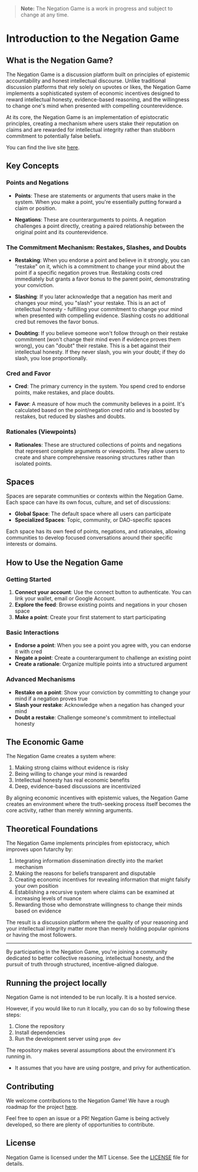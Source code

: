 > **Note:** The Negation Game is a work in progress and subject to change at any time.

# Introduction to the Negation Game

## What is the Negation Game?

The Negation Game is a discussion platform built on principles of epistemic accountability and honest intellectual discourse. Unlike traditional discussion platforms that rely solely on upvotes or likes, the Negation Game implements a sophisticated system of economic incentives designed to reward intellectual honesty, evidence-based reasoning, and the willingness to change one's mind when presented with compelling counterevidence.

At its core, the Negation Game is an implementation of epistocratic principles, creating a mechanism where users stake their reputation on claims and are rewarded for intellectual integrity rather than stubborn commitment to potentially false beliefs.

You can find the live site [here](https://negationgame.com).

## Key Concepts

### Points and Negations

- **Points**: These are statements or arguments that users make in the system. When you make a point, you're essentially putting forward a claim or position.

- **Negations**: These are counterarguments to points. A negation challenges a point directly, creating a paired relationship between the original point and its counterevidence.

### The Commitment Mechanism: Restakes, Slashes, and Doubts

- **Restaking**: When you endorse a point and believe in it strongly, you can "restake" on it, which is a commitment to change your mind about the point if a specific negation proves true. Restaking costs cred immediately but grants a favor bonus to the parent point, demonstrating your conviction.

- **Slashing**: If you later acknowledge that a negation has merit and changes your mind, you "slash" your restake. This is an act of intellectual honesty - fulfilling your commitment to change your mind when presented with compelling evidence. Slashing costs no additional cred but removes the favor bonus.

- **Doubting**: If you believe someone won't follow through on their restake commitment (won't change their mind even if evidence proves them wrong), you can "doubt" their restake. This is a bet against their intellectual honesty. If they never slash, you win your doubt; if they do slash, you lose proportionally.

### Cred and Favor

- **Cred**: The primary currency in the system. You spend cred to endorse points, make restakes, and place doubts.

- **Favor**: A measure of how much the community believes in a point. It's calculated based on the point/negation cred ratio and is boosted by restakes, but reduced by slashes and doubts.

### Rationales (Viewpoints)

- **Rationales**: These are structured collections of points and negations that represent complete arguments or viewpoints. They allow users to create and share comprehensive reasoning structures rather than isolated points.

## Spaces

Spaces are separate communities or contexts within the Negation Game. Each space can have its own focus, culture, and set of discussions:

- **Global Space**: The default space where all users can participate
- **Specialized Spaces**: Topic, community, or DAO-specific spaces 

Each space has its own feed of points, negations, and rationales, allowing communities to develop focused conversations around their specific interests or domains.

## How to Use the Negation Game

### Getting Started

1. **Connect your account**: Use the connect button to authenticate. You can link your wallet, email or Google Account.
2. **Explore the feed**: Browse existing points and negations in your chosen space
3. **Make a point**: Create your first statement to start participating

### Basic Interactions

- **Endorse a point**: When you see a point you agree with, you can endorse it with cred
- **Negate a point**: Create a counterargument to challenge an existing point
- **Create a rationale**: Organize multiple points into a structured argument

### Advanced Mechanisms

- **Restake on a point**: Show your conviction by committing to change your mind if a negation proves true
- **Slash your restake**: Acknowledge when a negation has changed your mind
- **Doubt a restake**: Challenge someone's commitment to intellectual honesty

## The Economic Game

The Negation Game creates a system where:

1. Making strong claims without evidence is risky
2. Being willing to change your mind is rewarded
3. Intellectual honesty has real economic benefits
4. Deep, evidence-based discussions are incentivized

By aligning economic incentives with epistemic values, the Negation Game creates an environment where the truth-seeking process itself becomes the core activity, rather than merely winning arguments.

## Theoretical Foundations

The Negation Game implements principles from epistocracy, which improves upon futarchy by:

1. Integrating information dissemination directly into the market mechanism
2. Making the reasons for beliefs transparent and disputable
3. Creating economic incentives for revealing information that might falsify your own position
4. Establishing a recursive system where claims can be examined at increasing levels of nuance
5. Rewarding those who demonstrate willingness to change their minds based on evidence

The result is a discussion platform where the quality of your reasoning and your intellectual integrity matter more than merely holding popular opinions or having the most followers.

---

By participating in the Negation Game, you're joining a community dedicated to better collective reasoning, intellectual honesty, and the pursuit of truth through structured, incentive-aligned dialogue.

## Running the project locally

Negation Game is not intended to be run locally. It is a hosted service.

However, if you would like to run it locally, you can do so by following these steps:

1. Clone the repository
2. Install dependencies
3. Run the development server using `pnpm dev`

The repository makes several assumptions about the environment it's running in.

- It assumes that you have are using postgre, and privy for authentication.


## Contributing

We welcome contributions to the Negation Game! We have a rough roadmap for the project [here](https://github.com/orgs/network-goods-institute/projects/1/views/1).

Feel free to open an issue or a PR! Negation Game is being actively developed, so there are plenty of opportunities to contribute.

## License

Negation Game is licensed under the MIT License. See the [LICENSE](LICENSE) file for details.


